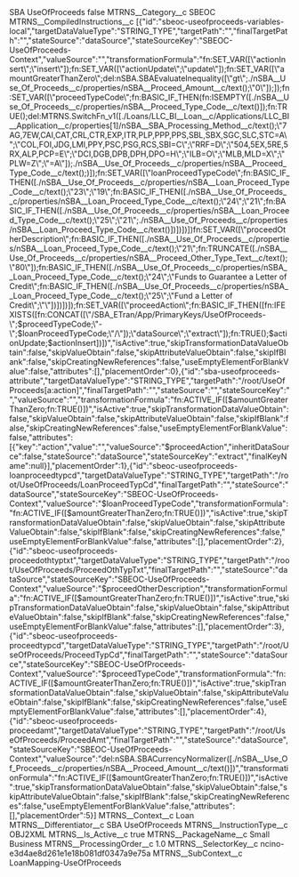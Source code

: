 <?xml version="1.0" encoding="UTF-8"?>
<CustomMetadata xmlns="http://soap.sforce.com/2006/04/metadata" xmlns:xsi="http://www.w3.org/2001/XMLSchema-instance" xmlns:xsd="http://www.w3.org/2001/XMLSchema">
    <label>SBA UseOfProceeds</label>
    <protected>false</protected>
    <values>
        <field>MTRNS__Category__c</field>
        <value xsi:type="xsd:string">SBEOC</value>
    </values>
    <values>
        <field>MTRNS__CompiledInstructions__c</field>
        <value xsi:type="xsd:string">[{&quot;id&quot;:&quot;sbeoc-useofproceeds-variables-local&quot;,&quot;targetDataValueType&quot;:&quot;STRING_TYPE&quot;,&quot;targetPath&quot;:&quot;&quot;,&quot;finalTargetPath&quot;:&quot;&quot;,&quot;stateSource&quot;:&quot;dataSource&quot;,&quot;stateSourceKey&quot;:&quot;SBEOC-UseOfProceeds-Context&quot;,&quot;valueSource&quot;:&quot;&quot;,&quot;transformationFormula&quot;:&quot;fn:SET_VAR([\&quot;actionInsert\&quot;;\&quot;insert\&quot;]);fn:SET_VAR([\&quot;actionUpdate\&quot;;\&quot;update\&quot;]);fn:SET_VAR([\&quot;amountGreaterThanZero\&quot;;del:nSBA.SBAEvaluateInequality([\&quot;gt\&quot;;./nSBA__Use_Of_Proceeds__c/properties/nSBA__Proceed_Amount__c/text();\&quot;0\&quot;]);]);fn:SET_VAR([\&quot;proceedTypeCode\&quot;;fn:BASIC_IF_THEN(fn:ISEMPTY([./nSBA__Use_Of_Proceeds__c/properties/nSBA__Proceed_Type_Code__c/text()]);fn:TRUE();del:MTRNS.SwitchFn_v1([./Loans/LLC_BI__Loan__c/Applications/LLC_BI__Application__c/properties[1]/nSBA__SBA_Processing_Method__c/text();\&quot;7AG,7EW,CAI,CAT,CRL,CTR,EXP,ITR,PLP,PPP,PPS,SBL,SBX,SGC,SLC,STC=A\&quot;;\&quot;COL,FOI,JDG,LMI,PPY,PSC,PSG,RCS,SBI=C\&quot;;\&quot;RRF=D\&quot;;\&quot;504,5EX,5RE,5RX,ALP,PCP=E\&quot;;\&quot;DCI,DGB,DPB,DPH,DPO=H\&quot;;\&quot;ILB=O\&quot;;\&quot;MLB,MLD=X\&quot;;\&quot;PLW=Z\&quot;;\&quot;=A\&quot;]);./nSBA__Use_Of_Proceeds__c/properties/nSBA__Proceed_Type_Code__c/text();)]);fn:SET_VAR([\&quot;loanProceedTypeCode\&quot;;fn:BASIC_IF_THEN([./nSBA__Use_Of_Proceeds__c/properties/nSBA__Loan_Proceed_Type_Code__c/text();\&quot;23\&quot;;\&quot;19\&quot;;fn:BASIC_IF_THEN([./nSBA__Use_Of_Proceeds__c/properties/nSBA__Loan_Proceed_Type_Code__c/text();\&quot;24\&quot;;\&quot;21\&quot;;fn:BASIC_IF_THEN([./nSBA__Use_Of_Proceeds__c/properties/nSBA__Loan_Proceed_Type_Code__c/text();\&quot;25\&quot;;\&quot;21\&quot;;./nSBA__Use_Of_Proceeds__c/properties/nSBA__Loan_Proceed_Type_Code__c/text()])])])])fn:SET_VAR([\&quot;proceedOtherDescription\&quot;;fn:BASIC_IF_THEN([./nSBA__Use_Of_Proceeds__c/properties/nSBA__Loan_Proceed_Type_Code__c/text();\&quot;21\&quot;;fn:TRUNCATE([./nSBA__Use_Of_Proceeds__c/properties/nSBA__Proceed_Other_Type_Text__c/text();\&quot;80\&quot;]);fn:BASIC_IF_THEN([./nSBA__Use_Of_Proceeds__c/properties/nSBA__Loan_Proceed_Type_Code__c/text();\&quot;24\&quot;;\&quot;Funds to Guarantee a Letter of Credit\&quot;;fn:BASIC_IF_THEN([./nSBA__Use_Of_Proceeds__c/properties/nSBA__Loan_Proceed_Type_Code__c/text();\&quot;25\&quot;;\&quot;Fund a Letter of Credit\&quot;;\&quot;\&quot;])])])]);fn:SET_VAR([\&quot;proceedAction\&quot;;fn:BASIC_IF_THEN([fn:IFEXISTS([fn:CONCAT([\&quot;/SBA_ETran/App/PrimaryKeys/UseOfProceeds-\&quot;;$proceedTypeCode;\&quot;-\&quot;;$loanProceedTypeCode;\&quot;/\&quot;]);\&quot;dataSource\&quot;;\&quot;extract\&quot;]);fn:TRUE();$actionUpdate;$actionInsert])])&quot;,&quot;isActive&quot;:true,&quot;skipTransformationDataValueObtain&quot;:false,&quot;skipValueObtain&quot;:false,&quot;skipAttributeValueObtain&quot;:false,&quot;skipIfBlank&quot;:false,&quot;skipCreatingNewReferences&quot;:false,&quot;useEmptyElementForBlankValue&quot;:false,&quot;attributes&quot;:[],&quot;placementOrder&quot;:0},{&quot;id&quot;:&quot;sba-useofproceeds-attribute&quot;,&quot;targetDataValueType&quot;:&quot;STRING_TYPE&quot;,&quot;targetPath&quot;:&quot;/root/UseOfProceeds[a:action]&quot;,&quot;finalTargetPath&quot;:&quot;&quot;,&quot;stateSource&quot;:&quot;&quot;,&quot;stateSourceKey&quot;:&quot;&quot;,&quot;valueSource&quot;:&quot;&quot;,&quot;transformationFormula&quot;:&quot;fn:ACTIVE_IF([$amountGreaterThanZero;fn:TRUE()])&quot;,&quot;isActive&quot;:true,&quot;skipTransformationDataValueObtain&quot;:false,&quot;skipValueObtain&quot;:false,&quot;skipAttributeValueObtain&quot;:false,&quot;skipIfBlank&quot;:false,&quot;skipCreatingNewReferences&quot;:false,&quot;useEmptyElementForBlankValue&quot;:false,&quot;attributes&quot;:[{&quot;key&quot;:&quot;action&quot;,&quot;value&quot;:&quot;&quot;,&quot;valueSource&quot;:&quot;$proceedAction&quot;,&quot;inheritDataSource&quot;:false,&quot;stateSource&quot;:&quot;dataSource&quot;,&quot;stateSourceKey&quot;:&quot;extract&quot;,&quot;finalKeyName&quot;:null}],&quot;placementOrder&quot;:1},{&quot;id&quot;:&quot;sbeoc-useofproceeds-loanproceedtypcd&quot;,&quot;targetDataValueType&quot;:&quot;STRING_TYPE&quot;,&quot;targetPath&quot;:&quot;/root/UseOfProceeds/LoanProceedTypCd&quot;,&quot;finalTargetPath&quot;:&quot;&quot;,&quot;stateSource&quot;:&quot;dataSource&quot;,&quot;stateSourceKey&quot;:&quot;SBEOC-UseOfProceeds-Context&quot;,&quot;valueSource&quot;:&quot;$loanProceedTypeCode&quot;,&quot;transformationFormula&quot;:&quot;fn:ACTIVE_IF([$amountGreaterThanZero;fn:TRUE()])&quot;,&quot;isActive&quot;:true,&quot;skipTransformationDataValueObtain&quot;:false,&quot;skipValueObtain&quot;:false,&quot;skipAttributeValueObtain&quot;:false,&quot;skipIfBlank&quot;:false,&quot;skipCreatingNewReferences&quot;:false,&quot;useEmptyElementForBlankValue&quot;:false,&quot;attributes&quot;:[],&quot;placementOrder&quot;:2},{&quot;id&quot;:&quot;sbeoc-useofproceeds-proceedothtyptxt&quot;,&quot;targetDataValueType&quot;:&quot;STRING_TYPE&quot;,&quot;targetPath&quot;:&quot;/root/UseOfProceeds/ProceedOthTypTxt&quot;,&quot;finalTargetPath&quot;:&quot;&quot;,&quot;stateSource&quot;:&quot;dataSource&quot;,&quot;stateSourceKey&quot;:&quot;SBEOC-UseOfProceeds-Context&quot;,&quot;valueSource&quot;:&quot;$proceedOtherDescription&quot;,&quot;transformationFormula&quot;:&quot;fn:ACTIVE_IF([$amountGreaterThanZero;fn:TRUE()])&quot;,&quot;isActive&quot;:true,&quot;skipTransformationDataValueObtain&quot;:false,&quot;skipValueObtain&quot;:false,&quot;skipAttributeValueObtain&quot;:false,&quot;skipIfBlank&quot;:false,&quot;skipCreatingNewReferences&quot;:false,&quot;useEmptyElementForBlankValue&quot;:false,&quot;attributes&quot;:[],&quot;placementOrder&quot;:3},{&quot;id&quot;:&quot;sbeoc-useofproceeds-proceedtypcd&quot;,&quot;targetDataValueType&quot;:&quot;STRING_TYPE&quot;,&quot;targetPath&quot;:&quot;/root/UseOfProceeds/ProceedTypCd&quot;,&quot;finalTargetPath&quot;:&quot;&quot;,&quot;stateSource&quot;:&quot;dataSource&quot;,&quot;stateSourceKey&quot;:&quot;SBEOC-UseOfProceeds-Context&quot;,&quot;valueSource&quot;:&quot;$proceedTypeCode&quot;,&quot;transformationFormula&quot;:&quot;fn:ACTIVE_IF([$amountGreaterThanZero;fn:TRUE()])&quot;,&quot;isActive&quot;:true,&quot;skipTransformationDataValueObtain&quot;:false,&quot;skipValueObtain&quot;:false,&quot;skipAttributeValueObtain&quot;:false,&quot;skipIfBlank&quot;:false,&quot;skipCreatingNewReferences&quot;:false,&quot;useEmptyElementForBlankValue&quot;:false,&quot;attributes&quot;:[],&quot;placementOrder&quot;:4},{&quot;id&quot;:&quot;sbeoc-useofproceeds-proceedamt&quot;,&quot;targetDataValueType&quot;:&quot;STRING_TYPE&quot;,&quot;targetPath&quot;:&quot;/root/UseOfProceeds/ProceedAmt&quot;,&quot;finalTargetPath&quot;:&quot;&quot;,&quot;stateSource&quot;:&quot;dataSource&quot;,&quot;stateSourceKey&quot;:&quot;SBEOC-UseOfProceeds-Context&quot;,&quot;valueSource&quot;:&quot;del:nSBA.SBACurrencyNormalizer([./nSBA__Use_Of_Proceeds__c/properties/nSBA__Proceed_Amount__c/text()])&quot;,&quot;transformationFormula&quot;:&quot;fn:ACTIVE_IF([$amountGreaterThanZero;fn:TRUE()])&quot;,&quot;isActive&quot;:true,&quot;skipTransformationDataValueObtain&quot;:false,&quot;skipValueObtain&quot;:false,&quot;skipAttributeValueObtain&quot;:false,&quot;skipIfBlank&quot;:false,&quot;skipCreatingNewReferences&quot;:false,&quot;useEmptyElementForBlankValue&quot;:false,&quot;attributes&quot;:[],&quot;placementOrder&quot;:5}]</value>
    </values>
    <values>
        <field>MTRNS__Context__c</field>
        <value xsi:type="xsd:string">Loan</value>
    </values>
    <values>
        <field>MTRNS__Differentiator__c</field>
        <value xsi:type="xsd:string">SBA UseOfProceeds</value>
    </values>
    <values>
        <field>MTRNS__InstructionType__c</field>
        <value xsi:type="xsd:string">OBJ2XML</value>
    </values>
    <values>
        <field>MTRNS__Is_Active__c</field>
        <value xsi:type="xsd:boolean">true</value>
    </values>
    <values>
        <field>MTRNS__PackageName__c</field>
        <value xsi:type="xsd:string">Small Business</value>
    </values>
    <values>
        <field>MTRNS__ProcessingOrder__c</field>
        <value xsi:type="xsd:double">1.0</value>
    </values>
    <values>
        <field>MTRNS__SelectorKey__c</field>
        <value xsi:type="xsd:string">ncino-e3d4ae8d261e1e18b081df0347a9e75a</value>
    </values>
    <values>
        <field>MTRNS__SubContext__c</field>
        <value xsi:type="xsd:string">LoanMapping-UseOfProceeds</value>
    </values>
</CustomMetadata>
